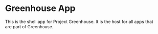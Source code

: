 # Greenhouse App

This is the shell app for Project Greenhouse. It is the host for all apps that are part of Greenhouse.
